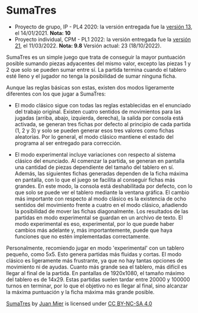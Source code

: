 # SumaTres
- Proyecto de grupo, IP - PL4 2020: la versión entregada fue la [versión 13](https://github.com/miermontoto/SumaTres/tree/f85b0cb72ed033d36211e62354214de6f3cf8d31), el 14/01/2021. **Nota: 10**
- Proyecto individual, CPM - PL1 2022: la versión entregada fue la [versión 21](https://github.com/miermontoto/SumaTres/tree/7e6c021c9ab5c9427b77d39f9edeab12b3d77b8a), el 11/03/2022. **Nota: 9.8**
Versión actual: 23 (18/10/2022).


SumaTres es un simple juego que trata de conseguir la mayor puntuación posible
sumando piezas adyacentes del mismo valor, excepto las piezas 1 y 2 que solo
se pueden sumar entre sí. La partida termina cuando el tablero esté lleno y el
jugador no tenga la posibilidad de sumar ninguna ficha.

Aunque las reglas básicas son estas, existen dos modos ligeramente diferentes con
los que jugar a SumaTres:

-   El modo clásico sigue con todas las reglas establecidas en el enunciado del
trabajo original. Existen cuatro sentidos de movimientos para las jugadas
(arriba, abajo, izquierda, derecha), la salida por consola está activada,
se generan tres fichas por defecto al principio de cada partida (1, 2 y 3)
y solo se pueden generar esos tres valores como fichas aleatorias. Por lo
general, el modo clásico mantiene el estado del programa al ser entregado
para corrección.

-   El modo experimental incluye variaciones con respecto al sistema clásico
del enunciado. Al comenzar la partida, se generan en pantalla una cantidad
de piezas dependiente del tamaño del tablero en sí. Además, las siguientes
fichas generadas dependen de la ficha máxima en pantalla, con lo que el
juego se facilita al conseguir fichas más grandes. En este modo, la consola
está deshabilitada por defecto, con lo que solo se puede ver el tablero
mediante la ventana gráfica. El cambio más importante con respecto al modo
clásico es la existencia de ocho sentidos del movimiento frente a cuatro en
el modo clásico, añadiendo la posibilidad de mover las fichas diagonalmente.
Los resultados de las partidas en modo experimental se guardan en un archivo
de texto. El modo experimental es eso, experimental, por lo que puede haber
cambios más adelante y, más importantemente, puede que haya funciones que no
estén implementadas correctamente.

Personalmente, recomiendo jugar en modo 'experimental' con un tablero pequeño,
como 5x5. Esto genera partidas más fluidas y cortas. El modo clásico es
ligeramente más frustrante, ya que no hay tantas opciones de movimiento ni de
ayudas. Cuanto más grande sea el tablero, más difícil es llegar al final de
la partida. En pantallas de 1920x1080, el tamaño máximo del tablero es de
14x29. Estas partidas suelen tardar entre 20000 y 100000 turnos en terminar,
por lo que el objetivo no es llegar al final, sino alcanzar la máxima puntuación
y la ficha máxima más grande posible.

<p xmlns:cc="http://creativecommons.org/ns#" xmlns:dct="http://purl.org/dc/terms/"><a property="dct:title" rel="cc:attributionURL" href="https://github.com/miermontoto/SumaTres">SumaTres</a> by <a rel="cc:attributionURL dct:creator" property="cc:attributionName" href="https://github.com/miermontoto/">Juan Mier</a> is licensed under <a href="http://creativecommons.org/licenses/by-nc-sa/4.0/?ref=chooser-v1" target="_blank" rel="license noopener noreferrer" style="display:inline-block;">CC BY-NC-SA 4.0
